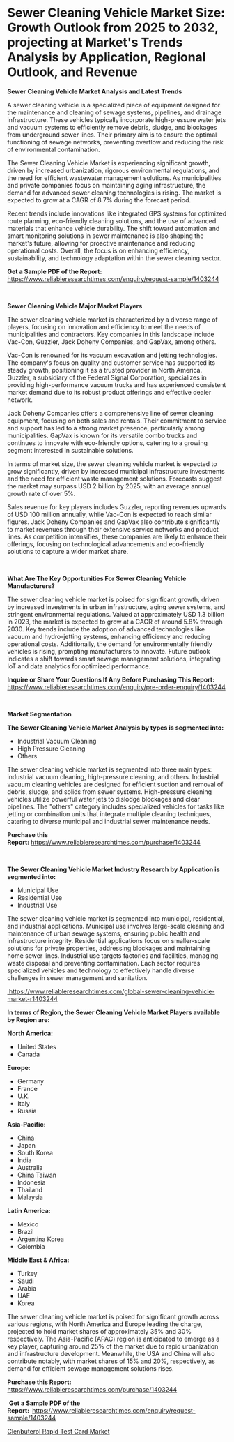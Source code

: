 <p><h1>Sewer Cleaning Vehicle Market Size: Growth Outlook from 2025 to 2032, projecting at Market's Trends Analysis by Application, Regional Outlook, and Revenue</h1></p><p><strong>Sewer Cleaning Vehicle Market Analysis and Latest Trends</strong></p>
<p><p>A sewer cleaning vehicle is a specialized piece of equipment designed for the maintenance and cleaning of sewage systems, pipelines, and drainage infrastructure. These vehicles typically incorporate high-pressure water jets and vacuum systems to efficiently remove debris, sludge, and blockages from underground sewer lines. Their primary aim is to ensure the optimal functioning of sewage networks, preventing overflow and reducing the risk of environmental contamination.</p><p>The Sewer Cleaning Vehicle Market is experiencing significant growth, driven by increased urbanization, rigorous environmental regulations, and the need for efficient wastewater management solutions. As municipalities and private companies focus on maintaining aging infrastructure, the demand for advanced sewer cleaning technologies is rising. The market is expected to grow at a CAGR of 8.7% during the forecast period. </p><p>Recent trends include innovations like integrated GPS systems for optimized route planning, eco-friendly cleaning solutions, and the use of advanced materials that enhance vehicle durability. The shift toward automation and smart monitoring solutions in sewer maintenance is also shaping the market's future, allowing for proactive maintenance and reducing operational costs. Overall, the focus is on enhancing efficiency, sustainability, and technology adaptation within the sewer cleaning sector.</p></p>
<p><strong>Get a Sample PDF of the Report:&nbsp;</strong> <a href="https://www.reliableresearchtimes.com/enquiry/request-sample/1403244?utm_campaign=2722&utm_medium=2&utm_source=Github&utm_content=ia&utm_term=28032025&utm_id=sewer-cleaning-vehicle">https://www.reliableresearchtimes.com/enquiry/request-sample/1403244</a></p>
<p>&nbsp;</p>
<p><strong>Sewer Cleaning Vehicle Major Market Players</strong></p>
<p><p>The sewer cleaning vehicle market is characterized by a diverse range of players, focusing on innovation and efficiency to meet the needs of municipalities and contractors. Key companies in this landscape include Vac-Con, Guzzler, Jack Doheny Companies, and GapVax, among others.</p><p>Vac-Con is renowned for its vacuum excavation and jetting technologies. The company's focus on quality and customer service has supported its steady growth, positioning it as a trusted provider in North America. Guzzler, a subsidiary of the Federal Signal Corporation, specializes in providing high-performance vacuum trucks and has experienced consistent market demand due to its robust product offerings and effective dealer network.</p><p>Jack Doheny Companies offers a comprehensive line of sewer cleaning equipment, focusing on both sales and rentals. Their commitment to service and support has led to a strong market presence, particularly among municipalities. GapVax is known for its versatile combo trucks and continues to innovate with eco-friendly options, catering to a growing segment interested in sustainable solutions.</p><p>In terms of market size, the sewer cleaning vehicle market is expected to grow significantly, driven by increased municipal infrastructure investments and the need for efficient waste management solutions. Forecasts suggest the market may surpass USD 2 billion by 2025, with an average annual growth rate of over 5%.</p><p>Sales revenue for key players includes Guzzler, reporting revenues upwards of USD 100 million annually, while Vac-Con is expected to reach similar figures. Jack Doheny Companies and GapVax also contribute significantly to market revenues through their extensive service networks and product lines. As competition intensifies, these companies are likely to enhance their offerings, focusing on technological advancements and eco-friendly solutions to capture a wider market share.</p></p>
<p>&nbsp;</p>
<p><strong>What Are The Key Opportunities For Sewer Cleaning Vehicle Manufacturers?</strong></p>
<p><p>The sewer cleaning vehicle market is poised for significant growth, driven by increased investments in urban infrastructure, aging sewer systems, and stringent environmental regulations. Valued at approximately USD 1.3 billion in 2023, the market is expected to grow at a CAGR of around 5.8% through 2030. Key trends include the adoption of advanced technologies like vacuum and hydro-jetting systems, enhancing efficiency and reducing operational costs. Additionally, the demand for environmentally friendly vehicles is rising, prompting manufacturers to innovate. Future outlook indicates a shift towards smart sewage management solutions, integrating IoT and data analytics for optimized performance.</p></p>
<p><strong>Inquire or Share Your Questions If Any Before Purchasing This Report:</strong> <a href="https://www.reliableresearchtimes.com/enquiry/pre-order-enquiry/1403244?utm_campaign=2722&utm_medium=2&utm_source=Github&utm_content=ia&utm_term=28032025&utm_id=sewer-cleaning-vehicle">https://www.reliableresearchtimes.com/enquiry/pre-order-enquiry/1403244</a></p>
<p>&nbsp;</p>
<p><strong>Market Segmentation</strong></p>
<p><strong>The Sewer Cleaning Vehicle Market Analysis by types is segmented into:</strong></p>
<p><ul><li>Industrial Vacuum Cleaning</li><li>High Pressure Cleaning</li><li>Others</li></ul></p>
<p><p>The sewer cleaning vehicle market is segmented into three main types: industrial vacuum cleaning, high-pressure cleaning, and others. Industrial vacuum cleaning vehicles are designed for efficient suction and removal of debris, sludge, and solids from sewer systems. High-pressure cleaning vehicles utilize powerful water jets to dislodge blockages and clear pipelines. The "others" category includes specialized vehicles for tasks like jetting or combination units that integrate multiple cleaning techniques, catering to diverse municipal and industrial sewer maintenance needs.</p></p>
<p><strong>Purchase this Report:&nbsp;</strong><a href="https://www.reliableresearchtimes.com/purchase/1403244?utm_campaign=2722&utm_medium=2&utm_source=Github&utm_content=ia&utm_term=28032025&utm_id=sewer-cleaning-vehicle">https://www.reliableresearchtimes.com/purchase/1403244</a></p>
<p>&nbsp;</p>
<p><strong>The Sewer Cleaning Vehicle Market Industry Research by Application is segmented into:</strong></p>
<p><ul><li>Municipal Use</li><li>Residential Use</li><li>Industrial Use</li></ul></p>
<p><p>The sewer cleaning vehicle market is segmented into municipal, residential, and industrial applications. Municipal use involves large-scale cleaning and maintenance of urban sewage systems, ensuring public health and infrastructure integrity. Residential applications focus on smaller-scale solutions for private properties, addressing blockages and maintaining home sewer lines. Industrial use targets factories and facilities, managing waste disposal and preventing contamination. Each sector requires specialized vehicles and technology to effectively handle diverse challenges in sewer management and sanitation.</p></p>
<p><a href="https://www.reliableresearchtimes.com/global-sewer-cleaning-vehicle-market-r1403244?utm_campaign=2722&utm_medium=2&utm_source=Github&utm_content=ia&utm_term=28032025&utm_id=sewer-cleaning-vehicle">&nbsp;https://www.reliableresearchtimes.com/global-sewer-cleaning-vehicle-market-r1403244</a></p>
<p><strong>In terms of Region, the Sewer Cleaning Vehicle Market Players available by Region are:</strong></p>
<p>
    <p> <strong> North America: </strong>
        <ul>
            <li>United States</li>
            <li>Canada</li>
        </ul>
        </p> 
    <p> <strong> Europe: </strong>
        <ul>
            <li>Germany</li>
            <li>France</li>
            <li>U.K.</li>
            <li>Italy</li>
            <li>Russia</li>
        </ul>
        </p> 
    <p> <strong> Asia-Pacific: </strong>
        <ul>
            <li>China</li>
            <li>Japan</li>
            <li>South Korea</li>
            <li>India</li>
            <li>Australia</li>
            <li>China Taiwan</li>
            <li>Indonesia</li>
            <li>Thailand</li>
            <li>Malaysia</li>
        </ul>
        </p> 
    <p> <strong> Latin America: </strong>
        <ul>
            <li>Mexico</li>
            <li>Brazil</li>
            <li>Argentina Korea</li>
            <li>Colombia</li>
        </ul>
        </p> 
    <p> <strong> Middle East & Africa: </strong>
        <ul>
            <li>Turkey</li>
            <li>Saudi</li>
            <li>Arabia</li>
            <li>UAE</li>
            <li>Korea</li>
        </ul>
    </p>
    </p>
<p><p>The sewer cleaning vehicle market is poised for significant growth across various regions, with North America and Europe leading the charge, projected to hold market shares of approximately 35% and 30% respectively. The Asia-Pacific (APAC) region is anticipated to emerge as a key player, capturing around 25% of the market due to rapid urbanization and infrastructure development. Meanwhile, the USA and China will also contribute notably, with market shares of 15% and 20%, respectively, as demand for efficient sewage management solutions rises.</p></p>
<p><strong>Purchase this Report: </strong><a href="https://www.reliableresearchtimes.com/purchase/1403244?utm_campaign=2722&utm_medium=2&utm_source=Github&utm_content=ia&utm_term=28032025&utm_id=sewer-cleaning-vehicle">https://www.reliableresearchtimes.com/purchase/1403244</a></p>
<p>&nbsp;<strong>Get a Sample PDF of the Report:&nbsp;&nbsp;</strong><a href="https://www.reliableresearchtimes.com/enquiry/request-sample/1403244?utm_campaign=2722&utm_medium=2&utm_source=Github&utm_content=ia&utm_term=28032025&utm_id=sewer-cleaning-vehicle">https://www.reliableresearchtimes.com/enquiry/request-sample/1403244</a></p>
<p><strong></strong></p>
<p><p><a href="https://github.com/wileonie19657/Market-Research-Report-List-1/blob/main/clenbuterol-rapid-test-card-market.md?utm_campaign=2722&utm_medium=2&utm_source=Github&utm_content=ia&utm_term=28032025&utm_id=sewer-cleaning-vehicle">Clenbuterol Rapid Test Card Market</a></p></p>
